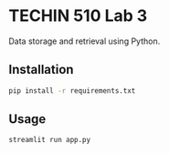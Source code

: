 # TECHIN 510 Lab 3

Data storage and retrieval using Python.

## Installation

```bash
pip install -r requirements.txt
```

## Usage

```bash
streamlit run app.py
```